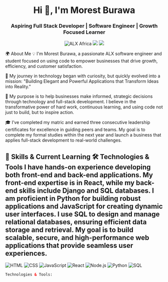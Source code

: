 <h1 align="center">Hi 👋, I'm Morest Burawa</h1>
<h3 align="center">Aspiring Full Stack Developer | Software Engineer | Growth Focused Learner</h3>

<p align="center">
<img src="https://img.shields.io/badge/ALX%20Africa-Learner-blue" alt="ALX Africa" />
<img src="https://img.shields.io/badge/Empowering-Business%20with%20Technology-1f8b4c" />
<img src="https://img.shields.io/badge/Driven%20by-Hardwork%20and%20Vision-orange" />
</p>

🌍 About Me
💡 I'm Morest Burawa, a passionate ALX software engineer and student focused on using code to empower businesses that drive growth, efficiency, and customer satisfaction.

🚀 My journey in technology began with curiosity, but quickly evolved into a mission:
"Building Elegant and Powerful Applications that Transform Ideas into Reality."

🎯 My purpose is to help businesses make informed, strategic decisions through technology and full-stack development. I believe in the transformative power of hard work, continuous learning, and using code not just to build, but to inspire action.

🎓 I’ve completed my matric and earned three consecutive leadership certificates for excellence in guiding peers and teams. My goal is to complete my formal studies within the next year and launch a business that applies full-stack development to real-world challenges.

🧠 Skills & Current Learning
🛠️ Technologies & Tools
I have hands-on experience developing both front-end and back-end applications. My front-end expertise is in React, while my back-end skills include Django and SQL databases. I am proficient in Python for building robust applications and JavaScript for creating dynamic user interfaces. I use SQL to design and manage relational databases, ensuring efficient data storage and retrieval. My goal is to build scalable, secure, and high-performance web applications that provide seamless user experiences.
---

![HTML](https://img.shields.io/badge/-HTML-E34F26?style=flat-square&logo=html5&logoColor=white)
![CSS](https://img.shields.io/badge/-CSS-1572B6?style=flat-square&logo=css3&logoColor=white)
![JavaScript](https://img.shields.io/badge/-JavaScript-F7DF1E?style=flat-square&logo=javascript&logoColor=black)
![React](https://img.shields.io/badge/-React-61DAFB?style=flat-square&logo=react&logoColor=black)
![Node.js](https://img.shields.io/badge/-Node.js-339933?style=flat-square&logo=node.js&logoColor=white)
![Python](https://img.shields.io/badge/-Python-3776AB?style=flat-square&logo=python&logoColor=white)
![SQL](https://img.shields.io/badge/-SQL-4479A1?style=flat-square&logo=postgresql&logoColor=white)


```html
Technologies & Tools:
